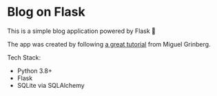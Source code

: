 # Blog on Flask

This is a simple blog application powered by Flask 🐍

The app was created by following [a great tutorial](https://blog.miguelgrinberg.com/post/the-flask-mega-tutorial-part-i-hello-world) from Miguel Grinberg.

Tech Stack:

- Python 3.8+
- Flask
- SQLite via SQLAlchemy
